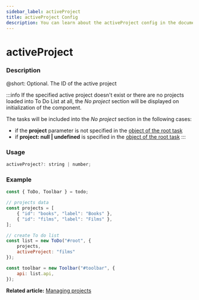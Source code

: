 ```yaml
---
sidebar_label: activeProject
title: activeProject Config
description: You can learn about the activeProject config in the documentation of the DHTMLX JavaScript To Do List library. Browse developer guides and API reference, try out code examples and live demos, and download a free 30-day evaluation version of DHTMLX To Do List.
---
```


# activeProject

### Description

@short: Optional. The ID of the active project

:::info
If the specified active project doesn't exist or there are no projects loaded into To Do List at all, the *No project* section will be displayed on initialization of the component. 

The tasks will be included into the *No project* section in the following cases:
- if the **project** parameter is not specified in the [object of the root task](../../configs/tasks_config/)
- if **project: null | undefined** is specified in the [object of the root task](../../configs/tasks_config/)
:::

### Usage

~~~js
activeProject?: string | number;
~~~

### Example

~~~js {4-7,11-12}
const { ToDo, Toolbar } = todo;

// projects data
const projects = [
    { "id": "books", "label": "Books" },
    { "id": "films", "label": "Films" },
];

// create To do list
const list = new ToDo("#root", {
	projects,
    activeProject: "films"
});

const toolbar = new Toolbar("#toolbar", {
    api: list.api,
});
~~~

**Related article:** [Managing projects](guides/project_index.md)